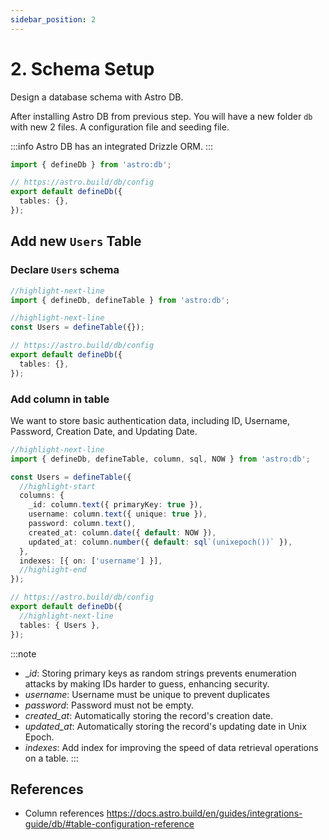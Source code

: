 ```yaml
---
sidebar_position: 2
---
```


# 2. Schema Setup

Design a database schema with Astro DB.

After installing Astro DB from previous step. You will have a new folder `db` with new 2 files. A configuration file and seeding file.

:::info
Astro DB has an integrated Drizzle ORM.
:::

```ts title="db/config.ts"
import { defineDb } from 'astro:db';

// https://astro.build/db/config
export default defineDb({
  tables: {},
});
```

## Add new `Users` Table

### Declare `Users` schema

```ts title="db/config.ts"
//highlight-next-line
import { defineDb, defineTable } from 'astro:db';

//highlight-next-line
const Users = defineTable({});

// https://astro.build/db/config
export default defineDb({
  tables: {},
});
```

### Add column in table

We want to store basic authentication data, including ID, Username, Password, Creation Date, and Updating Date.

```ts title="db/config.ts"
//highlight-next-line
import { defineDb, defineTable, column, sql, NOW } from 'astro:db';

const Users = defineTable({
  //highlight-start
  columns: {
    _id: column.text({ primaryKey: true }),
    username: column.text({ unique: true }),
    password: column.text(),
    created_at: column.date({ default: NOW }),
    updated_at: column.number({ default: sql`(unixepoch())` }),
  },
  indexes: [{ on: ['username'] }],
  //highlight-end
});

// https://astro.build/db/config
export default defineDb({
  //highlight-next-line
  tables: { Users },
});
```

:::note

- \__id_: Storing primary keys as random strings prevents enumeration attacks by making IDs harder to guess, enhancing security.
- _username_: Username must be unique to prevent duplicates
- _password_: Password must not be empty.
- _created_at_: Automatically storing the record's creation date.
- _updated_at_: Automatically storing the record's updating date in Unix Epoch.
- _indexes_: Add index for improving the speed of data retrieval operations on a table.
  :::

## References

- Column references https://docs.astro.build/en/guides/integrations-guide/db/#table-configuration-reference
